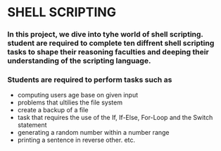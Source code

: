 # SHELL SCRIPTING
### In this project, we dive into tyhe world of shell scripting. student are required to complete ten diffrent shell scripting tasks to shape their reasoning faculties and deeping their understanding of the scripting language.

### Students are required to perform tasks such as
* computing users age base on given input
* problems that ultilies the file system
* create a backup of a file
* task that requires the use of the If, If-Else, For-Loop and the Switch statement
* generating a random number within a number range
* printing a sentence in reverse other. etc.